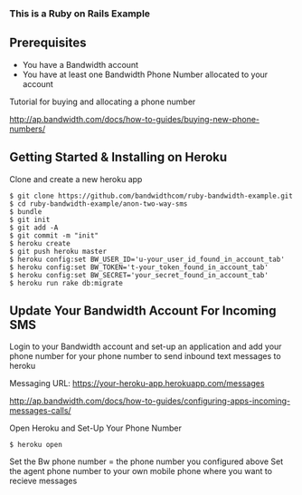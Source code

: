 ### This is a Ruby on Rails Example

## Prerequisites

- You have a Bandwidth account
- You have at least one Bandwidth Phone Number allocated to your account

Tutorial for buying and allocating a phone number

http://ap.bandwidth.com/docs/how-to-guides/buying-new-phone-numbers/

## Getting Started & Installing on Heroku

Clone and create a new heroku app

```
$ git clone https://github.com/bandwidthcom/ruby-bandwidth-example.git
$ cd ruby-bandwidth-example/anon-two-way-sms
$ bundle
$ git init
$ git add -A
$ git commit -m "init"
$ heroku create
$ git push heroku master
$ heroku config:set BW_USER_ID='u-your_user_id_found_in_account_tab'
$ heroku config:set BW_TOKEN='t-your_token_found_in_account_tab'
$ heroku config:set BW_SECRET='your_secret_found_in_account_tab'
$ heroku run rake db:migrate
```

## Update Your Bandwidth Account For Incoming SMS

Login to your Bandwidth account and set-up an application and add your phone number for your phone number to send inbound text messages to heroku

Messaging URL: https://your-heroku-app.herokuapp.com/messages

http://ap.bandwidth.com/docs/how-to-guides/configuring-apps-incoming-messages-calls/

Open Heroku and Set-Up Your Phone Number
```
$ heroku open
```

Set the Bw phone number = the phone number you configured above
Set the agent phone number to your own mobile phone where you want to recieve messages

